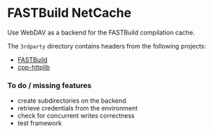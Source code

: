 
# FASTBuild NetCache

Use WebDAV as a backend for the FASTBuild compilation cache.

The `3rdparty` directory contains headers from the following projects:

 - [FASTBuild](https://github.com/fastbuild/fastbuild)
 - [cpp-httplib](https://github.com/yhirose/cpp-httplib)

### To do / missing features

 - create subdirectories on the backend
 - retrieve credentials from the environment
 - check for concurrent writes correctness
 - test framework
